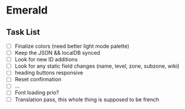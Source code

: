 # Emerald

## Task List

- [ ] Finalize colors (need better light mode palette)
- [ ] Keep the JSON && localDB synced
- [ ] Look for new ID additions
- [ ] Look for any static field changes (name, level, zone, subzone, wiki)
- [ ] heading buttons responsive
- [ ] Reset confirmation
- [ ] ...
- [ ] Font loading prio?
- [ ] Translation pass, this whole thing is supposed to be french
